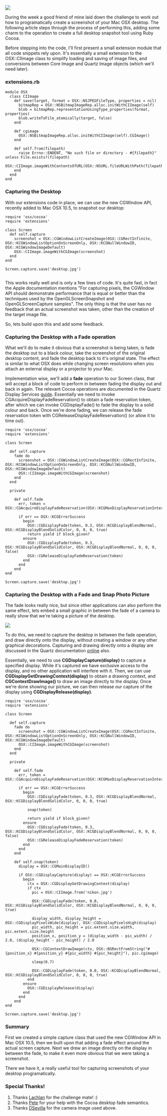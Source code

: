 <img src="/assets/2008/1/12/snap1.jpg"/>

During the week a good friend of mine laid down the challenge to work out how to programatically create a screenshot of your Mac OSX desktop. The following article steps through the process of performing this, adding some charm to the operation to create a full desktop snapshot tool using Ruby Cocoa.

Before stepping into the code, I'll first present a small extension module that all code snippets rely upon. It's essentially a small extension to the OSX::CIImage class to simplify loading and saving of image files, and conversions between Core Image and Quartz Image objects (which we'll need later).

### extensions.rb

    module OSX
      class CIImage      
        def save(target, format = OSX::NSJPEGFileType, properties = nil)
          bitmapRep = OSX::NSBitmapImageRep.alloc.initWithCIImage(self)
          blob = bitmapRep.representationUsingType_properties(format, properties)
          blob.writeToFile_atomically(target, false)
        end
    
        def cgimage
          OSX::NSBitmapImageRep.alloc.initWithCIImage(self).CGImage()
        end
    
        def self.from(filepath)
          raise Errno::ENOENT, "No such file or directory - #{filepath}" unless File.exists?(filepath)
          OSX::CIImage.imageWithContentsOfURL(OSX::NSURL.fileURLWithPath(filepath))
        end
      end
    end

### Capturing the Desktop

With our extensions code in place, we can use the new CGWindow API, recently added to Mac OSX 10.5, to snapshot our desktop:

    require 'osx/cocoa'
    require 'extensions'

    class Screen
      def self.capture
        screenshot = OSX::CGWindowListCreateImage(OSX::CGRectInfinite, OSX::KCGWindowListOptionOnScreenOnly, OSX::KCGNullWindowID, OSX::KCGWindowImageDefault)
        OSX::CIImage.imageWithCGImage(screenshot)
      end
    end

    Screen.capture.save('desktop.jpg')

<img src=""/>

This works really well and is only a few lines of code. It's quite fast, in fact the Apple documentation mentions "For capturing pixels, the CGWindow API should demonstrate performance that is equal or better than the techniques used by the OpenGLScreenSnapshot and OpenGLScreenCapture samples". The only thing is that the user has no feedback that an actual screenshot was taken, other than the creation of the target image file.

So, lets build upon this and add some feedback.

### Capturing the Desktop with a Fade operation

What we'll do to make it obvious that a screenshot is being taken, is fade the desktop out to a black colour, take the screenshot of the original desktop content, and fade the desktop back to it's original state. The effect is similar to what OSX does while changing screen resolutions when you attach an external display or a projector to your Mac.

Implementation wise, we'll add a __fade__ operation to our Screen class, that will accept a block of code to perform in between fading the display out and back in again. The relevant Cocoa operations are documented in the Quartz Display Services [guide](http://developer.apple.com/documentation/GraphicsImaging/Conceptual/QuartzDisplayServicesConceptual/Articles/FadeEffects.html#//apple_ref/doc/uid/TP40004232). Essentially we need to invoke CGAcquireDisplayFadeReservation() to obtain a fade reservation token, after which we can invoke CGDisplayFade() to fade the display to a solid colour and back. Once we're done fading, we can release the fade reservation token with CGReleaseDisplayFadeReservation() (or allow it to time out).

    require 'osx/cocoa'
    require 'extensions'

    class Screen
  
      def self.capture
        fade do
          screenshot = OSX::CGWindowListCreateImage(OSX::CGRectInfinite, OSX::KCGWindowListOptionOnScreenOnly, OSX::KCGNullWindowID, OSX::KCGWindowImageDefault)
          OSX::CIImage.imageWithCGImage(screenshot)
        end
      end
  
      private
  
        def self.fade
          err, token = OSX::CGAcquireDisplayFadeReservation(OSX::KCGMaxDisplayReservationInterval)
  
          if err == OSX::KCGErrorSuccess
            begin
              OSX::CGDisplayFade(token, 0.3, OSX::KCGDisplayBlendNormal, OSX::KCGDisplayBlendSolidColor, 0, 0, 0, true)
              return yield if block_given?
            ensure
              OSX::CGDisplayFade(token, 0.3, OSX::KCGDisplayBlendSolidColor, OSX::KCGDisplayBlendNormal, 0, 0, 0, false)
              OSX::CGReleaseDisplayFadeReservation(token)
            end
          end
        end
    end

    Screen.capture.save('desktop.jpg')

### Capturing the Desktop with a Fade and Snap Photo Picture

The fade looks really nice, but since other applications can also perform the same effect, lets embed a small graphic in between the fade of a camera to really show that we're taking a picture of the desktop.

<img src="/assets/2008/1/12/nikon.jpg"/>

To do this, we need to capture the desktop in between the fade operation, and draw directly onto the display, without creating a window or any other graphical decorations. Capturing and drawing directly onto a display are discussed in the Quartz documentation [online](http://developer.apple.com/documentation/GraphicsImaging/Conceptual/QuartzDisplayServicesConceptual/Articles/DisplayCapture.html) also.

Essentially, we need to use __CGDisplayCapture(display)__ to capture a specified display. While it's captured we have exclusive access to the display, and no other application will interfere with it. Then, we can use __CGDisplayGetDrawingContext(display)__ to obtain a drawing context, and __CGContextDrawImage()__ to draw an image directly to the display. Once we're done showing our picture, we can then release our capture of the display using __CGDisplayRelease(display)__.

    require 'osx/cocoa'
    require 'extensions'

    class Screen
  
      def self.capture
        fade do
          screenshot = OSX::CGWindowListCreateImage(OSX::CGRectInfinite, OSX::KCGWindowListOptionOnScreenOnly, OSX::KCGNullWindowID, OSX::KCGWindowImageDefault)
          OSX::CIImage.imageWithCGImage(screenshot)
        end
      end
  
      private
  
        def self.fade
          err, token = OSX::CGAcquireDisplayFadeReservation(OSX::KCGMaxDisplayReservationInterval)
  
          if err == OSX::KCGErrorSuccess
            begin
              OSX::CGDisplayFade(token, 0.3, OSX::KCGDisplayBlendNormal, OSX::KCGDisplayBlendSolidColor, 0, 0, 0, true)
          
              snap(token)
          
              return yield if block_given?
            ensure
              OSX::CGDisplayFade(token, 0.3, OSX::KCGDisplayBlendSolidColor, OSX::KCGDisplayBlendNormal, 0, 0, 0, false)
              OSX::CGReleaseDisplayFadeReservation(token)
            end
          end
        end
    
        def self.snap(token)
          display = OSX::CGMainDisplayID()
      
          if OSX::CGDisplayCapture(display) == OSX::KCGErrorSuccess
            begin
              ctx = OSX::CGDisplayGetDrawingContext(display)
              if ctx
                pic = OSX::CIImage.from('nikon.jpg')
            
                OSX::CGDisplayFade(token, 0.0, OSX::KCGDisplayBlendSolidColor, OSX::KCGDisplayBlendNormal, 0, 0, 0, true)
            
                display_width, display_height = OSX::CGDisplayPixelsWide(display), OSX::CGDisplayPixelsHigh(display)
                pic_width, pic_height = pic.extent.size.width, pic.extent.size.height
                position_x, position_y = (display_width - pic_width) / 2.0, (display_height - pic_height) / 2.0
            
                OSX::CGContextDrawImage(ctx, OSX::NSRectFromString("#{position_x} #{position_y} #{pic_width} #{pic_height}"), pic.cgimage)
            
                sleep(0.7)
            
                OSX::CGDisplayFade(token, 0.0, OSX::KCGDisplayBlendNormal, OSX::KCGDisplayBlendSolidColor, 0, 0, 0, true)
              end
            ensure
              OSX::CGDisplayRelease(display)
            end
          end
        end
    end

    Screen.capture.save('desktop.jpg')

### Summary

First we created a simple capture class that used the new CGWindow API in Mac OSX 10.5, then we built upon that adding a fade effect around the actual screen capture. Next we drew an image directly on the display in between the fade, to make it even more obvious that we were taking a screenshot.

There we have it, a really useful tool for capturing screenshots of your desktop programatically.

### Special Thanks!

1. Thanks [Lachlan](http://lachstock.com.au/) for the challenge mate! :)
2. Thanks [Pete](http://notahat.com/) for your help with the Cocoa desktop fade semantics.
3. Thanks [DSevilla](http://www.flickr.com/photos/dsevilla/249202834/) for the camera image used above.

